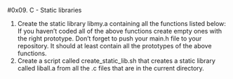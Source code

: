 #0x09. C - Static libraries
1. Create the static library libmy.a containing all the functions listed below: If you haven’t coded all of the above functions create empty ones with the right prototype. Don’t forget to push your main.h file to your repository. It should at least contain all the prototypes of the above functions.
2. Create a script called create_static_lib.sh that creates a static library called liball.a from all the .c files that are in the current directory. 
